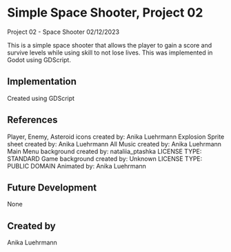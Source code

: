 # Simple Space Shooter, Project 02
Project 02 - Space Shooter 02/12/2023

This is a simple space shooter that allows the player to gain a score and survive levels while using skill to not lose lives. This was implemented in Godot using GDScript.

## Implementation
Created using GDScript

## References
Player, Enemy, Asteroid icons created by: Anika Luehrmann
Explosion Sprite sheet created by: Anika Luehrmann
All Music created by: Anika Luehrmann
Main Menu background created by: nataliia_ptashka
  LICENSE TYPE: STANDARD
Game background created by: Unknown
  LICENSE TYPE: PUBLIC DOMAIN
  Animated by: Anika Luehrmann

## Future Development
None
## Created by
Anika Luehrmann

